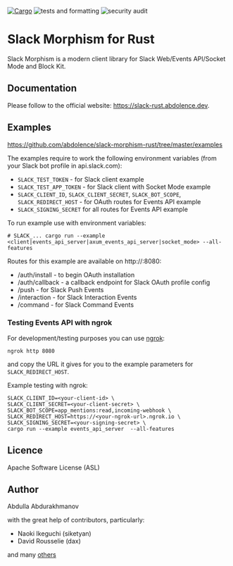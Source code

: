 [![Cargo](https://img.shields.io/crates/v/slack_morphism.svg)](https://crates.io/crates/slack_morphism)
![tests and formatting](https://github.com/abdolence/slack-morphism-rust/workflows/tests%20&amp;%20formatting/badge.svg)
![security audit](https://github.com/abdolence/slack-morphism-rust/workflows/security%20audit/badge.svg)

# Slack Morphism for Rust

Slack Morphism is a modern client library for Slack Web/Events API/Socket Mode and Block Kit.

## Documentation
Please follow to the official website: https://slack-rust.abdolence.dev.

## Examples

https://github.com/abdolence/slack-morphism-rust/tree/master/examples

The examples require to work the following environment variables (from your Slack bot profile in api.slack.com):

- `SLACK_TEST_TOKEN` - for Slack client example
- `SLACK_TEST_APP_TOKEN` - for Slack client with Socket Mode example
- `SLACK_CLIENT_ID`, `SLACK_CLIENT_SECRET`, `SLACK_BOT_SCOPE`, `SLACK_REDIRECT_HOST` - for OAuth routes for Events API example
- `SLACK_SIGNING_SECRET` for all routes for Events API example

To run example use with environment variables:
```
# SLACK_... cargo run --example <client|events_api_server|axum_events_api_server|socket_mode> --all-features
```

Routes for this example are available on http://<your-host>:8080:

- /auth/install - to begin OAuth installation
- /auth/callback - a callback endpoint for Slack OAuth profile config
- /push - for Slack Push Events
- /interaction - for Slack Interaction Events
- /command - for Slack Command Events

### Testing Events API with ngrok
For development/testing purposes you can use [ngrok](https://ngrok.com/):
```
ngrok http 8080
```
and copy the URL it gives for you to the example parameters for `SLACK_REDIRECT_HOST`.

Example testing with ngrok:
```
SLACK_CLIENT_ID=<your-client-id> \
SLACK_CLIENT_SECRET=<your-client-secret> \
SLACK_BOT_SCOPE=app_mentions:read,incoming-webhook \
SLACK_REDIRECT_HOST=https://<your-ngrok-url>.ngrok.io \
SLACK_SIGNING_SECRET=<your-signing-secret> \
cargo run --example events_api_server  --all-features
```

## Licence
Apache Software License (ASL)

## Author
Abdulla Abdurakhmanov

with the great help of contributors, particularly:
- Naoki Ikeguchi (siketyan)
- David Rousselie (dax)

and many [others](https://github.com/abdolence/slack-morphism-rust/graphs/contributors)
